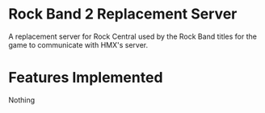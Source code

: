 # Rock Band 2 Replacement Server
A replacement server for Rock Central used by the Rock Band titles for the game to communicate with HMX's server.


# Features Implemented
Nothing
